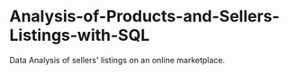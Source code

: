 # Analysis-of-Products-and-Sellers-Listings-with-SQL
Data Analysis of sellers' listings on an online marketplace.
